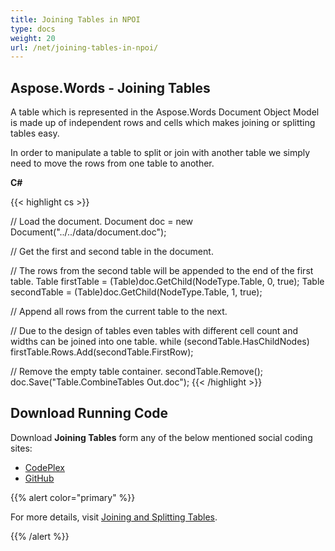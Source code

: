 ```yaml
---
title: Joining Tables in NPOI
type: docs
weight: 20
url: /net/joining-tables-in-npoi/
---
```


## **Aspose.Words - Joining Tables**
A table which is represented in the Aspose.Words Document Object Model is made up of independent rows and cells which makes joining or splitting tables easy.

In order to manipulate a table to split or join with another table we simply need to move the rows from one table to another.

**C#**

{{< highlight cs >}}

// Load the document.
Document doc = new Document("../../data/document.doc");

// Get the first and second table in the document.

// The rows from the second table will be appended to the end of the first table.
Table firstTable = (Table)doc.GetChild(NodeType.Table, 0, true);
Table secondTable = (Table)doc.GetChild(NodeType.Table, 1, true);

// Append all rows from the current table to the next.

// Due to the design of tables even tables with different cell count and widths can be joined into one table.
while (secondTable.HasChildNodes)
	firstTable.Rows.Add(secondTable.FirstRow);

// Remove the empty table container.
secondTable.Remove();
doc.Save("Table.CombineTables Out.doc");
{{< /highlight >}}
## **Download Running Code**
Download **Joining Tables** form any of the below mentioned social coding sites:

- [CodePlex](https://asposenpoi.codeplex.com/downloads/get/1475291)
- [GitHub](https://github.com/aspose-words/Aspose.Words-for-.NET/releases/download/Aspose.Words_Features_Missing_in_NPOI_v_1.0/Joining.Tables.Aspose.Words.zip)

{{% alert color="primary" %}} 

For more details, visit [Joining and Splitting Tables](http://www.aspose.com/docs/display/wordsnet/Joining+and+Splitting+Tables).

{{% /alert %}}
